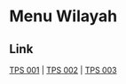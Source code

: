 # Menu Wilayah

## Link

[TPS 001](https://github.com/gigit-pemilu/pemilu-2024-17-bengkulu/tree/main/pileg-dpr/hitung-suara/sub/17-bengkulu/sub/01-bengkulu-selatan/sub/03-pino/sub/2001-tanjung-aur-i/sub/001-tps)
 | 
[TPS 002](https://github.com/gigit-pemilu/pemilu-2024-17-bengkulu/tree/main/pileg-dpr/hitung-suara/sub/17-bengkulu/sub/01-bengkulu-selatan/sub/03-pino/sub/2001-tanjung-aur-i/sub/002-tps)
 | 
[TPS 003](https://github.com/gigit-pemilu/pemilu-2024-17-bengkulu/tree/main/pileg-dpr/hitung-suara/sub/17-bengkulu/sub/01-bengkulu-selatan/sub/03-pino/sub/2001-tanjung-aur-i/sub/003-tps)

